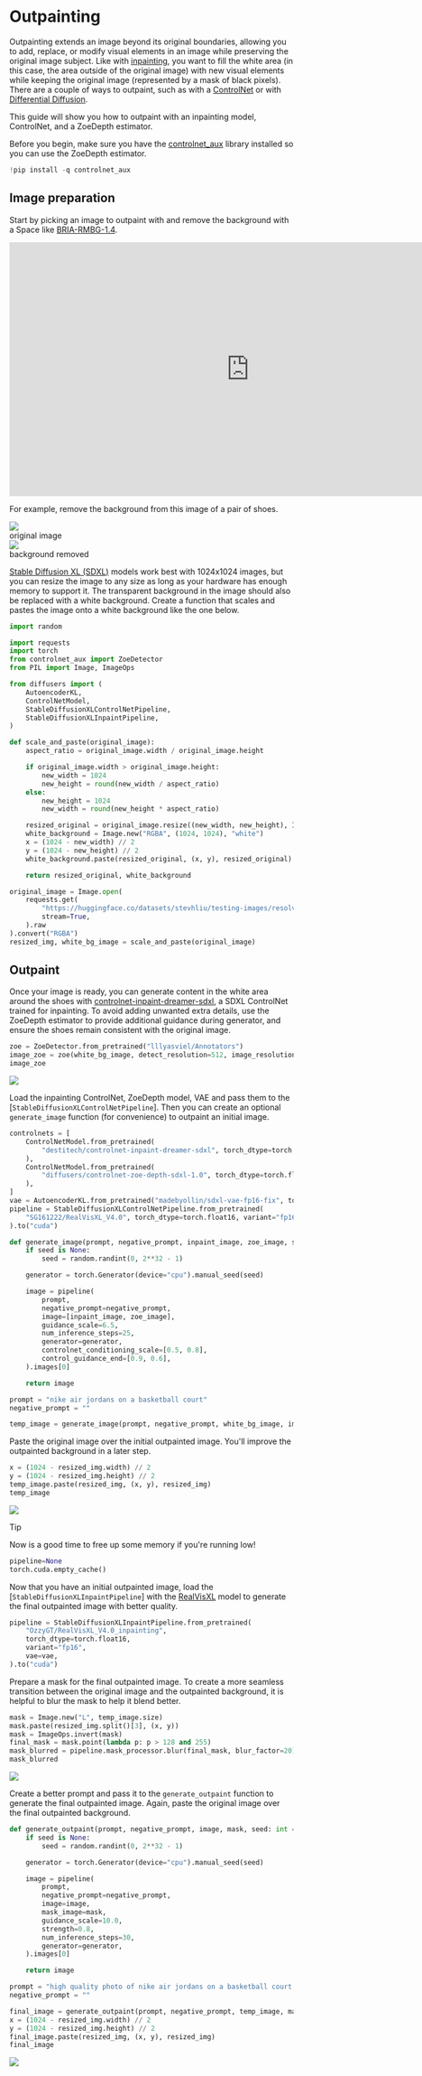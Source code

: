 <!--Copyright 2024 The HuggingFace Team. All rights reserved.

Licensed under the Apache License, Version 2.0 (the "License"); you may not use this file except in compliance with
the License. You may obtain a copy of the License at

http://www.apache.org/licenses/LICENSE-2.0

Unless required by applicable law or agreed to in writing, software distributed under the License is distributed on
an "AS IS" BASIS, WITHOUT WARRANTIES OR CONDITIONS OF ANY KIND, either express or implied. See the License for the
specific language governing permissions and limitations under the License.
-->

# Outpainting

Outpainting extends an image beyond its original boundaries, allowing you to add, replace, or modify visual elements in an image while preserving the original image subject. Like with [inpainting](../using-diffusers/inpaint), you want to fill the white area (in this case, the area outside of the original image) with new visual elements while keeping the original image (represented by a mask of black pixels). There are a couple of ways to outpaint, such as with a [ControlNet](https://hf.co/blog/OzzyGT/outpainting-controlnet) or with [Differential Diffusion](https://hf.co/blog/OzzyGT/outpainting-differential-diffusion). 

This guide will show you how to outpaint with an inpainting model, ControlNet, and a ZoeDepth estimator.

Before you begin, make sure you have the [controlnet_aux](https://github.com/huggingface/controlnet_aux) library installed so you can use the ZoeDepth estimator.

```py
!pip install -q controlnet_aux
```

## Image preparation

Start by picking an image to outpaint with and remove the background with a Space like [BRIA-RMBG-1.4](https://hf.co/spaces/briaai/BRIA-RMBG-1.4).

<iframe
	src="https://briaai-bria-rmbg-1-4.hf.space"
	frameborder="0"
	width="850"
	height="450"
></iframe>

For example, remove the background from this image of a pair of shoes.

<div class="flex flex-row gap-4">
  <div class="flex-1">
    <img class="rounded-xl" src="https://huggingface.co/datasets/stevhliu/testing-images/resolve/main/original-jordan.png"/>
    <figcaption class="mt-2 text-center text-sm text-gray-500">original image</figcaption>
  </div>
  <div class="flex-1">
    <img class="rounded-xl" src="https://huggingface.co/datasets/stevhliu/testing-images/resolve/main/no-background-jordan.png"/>
    <figcaption class="mt-2 text-center text-sm text-gray-500">background removed</figcaption>
  </div>
</div>

[Stable Diffusion XL (SDXL)](../using-diffusers/sdxl) models work best with 1024x1024 images, but you can resize the image to any size as long as your hardware has enough memory to support it. The transparent background in the image should also be replaced with a white background. Create a function that scales and pastes the image onto a white background like the one below.

```py
import random

import requests
import torch
from controlnet_aux import ZoeDetector
from PIL import Image, ImageOps

from diffusers import (
    AutoencoderKL,
    ControlNetModel,
    StableDiffusionXLControlNetPipeline,
    StableDiffusionXLInpaintPipeline,
)

def scale_and_paste(original_image):
    aspect_ratio = original_image.width / original_image.height

    if original_image.width > original_image.height:
        new_width = 1024
        new_height = round(new_width / aspect_ratio)
    else:
        new_height = 1024
        new_width = round(new_height * aspect_ratio)

    resized_original = original_image.resize((new_width, new_height), Image.LANCZOS)
    white_background = Image.new("RGBA", (1024, 1024), "white")
    x = (1024 - new_width) // 2
    y = (1024 - new_height) // 2
    white_background.paste(resized_original, (x, y), resized_original)

    return resized_original, white_background

original_image = Image.open(
    requests.get(
        "https://huggingface.co/datasets/stevhliu/testing-images/resolve/main/no-background-jordan.png",
        stream=True,
    ).raw
).convert("RGBA")
resized_img, white_bg_image = scale_and_paste(original_image)
```

## Outpaint

Once your image is ready, you can generate content in the white area around the shoes with [controlnet-inpaint-dreamer-sdxl](https://hf.co/destitech/controlnet-inpaint-dreamer-sdxl), a SDXL ControlNet trained for inpainting. To avoid adding unwanted extra details, use the ZoeDepth estimator to provide additional guidance during generator, and ensure the shoes remain consistent with the original image.

```py
zoe = ZoeDetector.from_pretrained("lllyasviel/Annotators")
image_zoe = zoe(white_bg_image, detect_resolution=512, image_resolution=1024)
image_zoe
```

<div class="flex justify-center">
    <img src="https://huggingface.co/datasets/stevhliu/testing-images/resolve/main/zoedepth-jordan.png"/>
</div>

Load the inpainting ControlNet, ZoeDepth model, VAE and pass them to the [`StableDiffusionXLControlNetPipeline`]. Then you can create an optional `generate_image` function (for convenience) to outpaint an initial image.

```py
controlnets = [
    ControlNetModel.from_pretrained(
        "destitech/controlnet-inpaint-dreamer-sdxl", torch_dtype=torch.float16, variant="fp16"
    ),
    ControlNetModel.from_pretrained(
        "diffusers/controlnet-zoe-depth-sdxl-1.0", torch_dtype=torch.float16
    ),
]
vae = AutoencoderKL.from_pretrained("madebyollin/sdxl-vae-fp16-fix", torch_dtype=torch.float16).to("cuda")
pipeline = StableDiffusionXLControlNetPipeline.from_pretrained(
    "SG161222/RealVisXL_V4.0", torch_dtype=torch.float16, variant="fp16", controlnet=controlnets, vae=vae
).to("cuda")

def generate_image(prompt, negative_prompt, inpaint_image, zoe_image, seed: int = None):
    if seed is None:
        seed = random.randint(0, 2**32 - 1)

    generator = torch.Generator(device="cpu").manual_seed(seed)

    image = pipeline(
        prompt,
        negative_prompt=negative_prompt,
        image=[inpaint_image, zoe_image],
        guidance_scale=6.5,
        num_inference_steps=25,
        generator=generator,
        controlnet_conditioning_scale=[0.5, 0.8],
        control_guidance_end=[0.9, 0.6],
    ).images[0]

    return image

prompt = "nike air jordans on a basketball court"
negative_prompt = ""

temp_image = generate_image(prompt, negative_prompt, white_bg_image, image_zoe, 908097)
```

Paste the original image over the initial outpainted image. You'll improve the outpainted background in a later step.

```py
x = (1024 - resized_img.width) // 2
y = (1024 - resized_img.height) // 2
temp_image.paste(resized_img, (x, y), resized_img)
temp_image
```

<div class="flex justify-center">
    <img src="https://huggingface.co/datasets/stevhliu/testing-images/resolve/main/initial-outpaint.png"/>
</div>

> [!TIP]
> Now is a good time to free up some memory if you're running low!
>
> ```py
> pipeline=None
> torch.cuda.empty_cache()
> ```

Now that you have an initial outpainted image, load the [`StableDiffusionXLInpaintPipeline`] with the [RealVisXL](https://hf.co/SG161222/RealVisXL_V4.0) model to generate the final outpainted image with better quality.

```py
pipeline = StableDiffusionXLInpaintPipeline.from_pretrained(
    "OzzyGT/RealVisXL_V4.0_inpainting",
    torch_dtype=torch.float16,
    variant="fp16",
    vae=vae,
).to("cuda")
```

Prepare a mask for the final outpainted image. To create a more seamless transition between the original image and the outpainted background, it is helpful to blur the mask to help it blend better.

```py
mask = Image.new("L", temp_image.size)
mask.paste(resized_img.split()[3], (x, y))
mask = ImageOps.invert(mask)
final_mask = mask.point(lambda p: p > 128 and 255)
mask_blurred = pipeline.mask_processor.blur(final_mask, blur_factor=20)
mask_blurred
```

<div class="flex justify-center">
    <img src="https://huggingface.co/datasets/stevhliu/testing-images/resolve/main/blurred-mask.png"/>
</div>

Create a better prompt and pass it to the `generate_outpaint` function to generate the final outpainted image. Again, paste the original image over the final outpainted background.

```py
def generate_outpaint(prompt, negative_prompt, image, mask, seed: int = None):
    if seed is None:
        seed = random.randint(0, 2**32 - 1)

    generator = torch.Generator(device="cpu").manual_seed(seed)

    image = pipeline(
        prompt,
        negative_prompt=negative_prompt,
        image=image,
        mask_image=mask,
        guidance_scale=10.0,
        strength=0.8,
        num_inference_steps=30,
        generator=generator,
    ).images[0]

    return image

prompt = "high quality photo of nike air jordans on a basketball court, highly detailed"
negative_prompt = ""

final_image = generate_outpaint(prompt, negative_prompt, temp_image, mask_blurred, 7688778)
x = (1024 - resized_img.width) // 2
y = (1024 - resized_img.height) // 2
final_image.paste(resized_img, (x, y), resized_img)
final_image
```

<div class="flex justify-center">
    <img src="https://huggingface.co/datasets/stevhliu/testing-images/resolve/main/final-outpaint.png"/>
</div>
